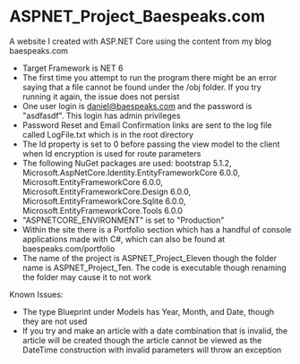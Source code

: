 # ASPNET_Project_Baespeaks.com
A website I created with ASP.NET Core using the content from my blog baespeaks.com

- Target Framework is NET 6
- The first time you attempt to run the program there might be an error saying that a file cannot be found under the /obj folder. If you try running it again, the issue does not persist
- One user login is daniel@baespeaks.com and the password is "asdfasdf". This login has admin privileges
- Password Reset and Email Confirmation links are sent to the log file called LogFile.txt which is in the root directory
- The Id property is set to 0 before passing the view model to the client when Id encryption is used for route parameters
- The following NuGet packages are used: bootstrap 5.1.2, Microsoft.AspNetCore.Identity.EntityFrameworkCore 6.0.0, Microsoft.EntityFrameworkCore 6.0.0, Microsoft.EntityFrameworkCore.Design 6.0.0, Microsoft.EntityFrameworkCore.Sqlite 6.0.0, Microsoft.EntityFrameworkCore.Tools 6.0.0
- "ASPNETCORE_ENVIRONMENT" is set to "Production"
- Within the site there is a Portfolio section which has a handful of console applications made with C#, which can also be found at baespeaks.com/portfolio
- The name of the project is ASPNET_Project_Eleven though the folder name is ASPNET_Project_Ten. The code is executable though renaming the folder may cause it to not work

Known Issues:
- The type Blueprint under Models has Year, Month, and Date, though they are not used
- If you try and make an article with a date combination that is invalid, the article will be created though the article cannot be viewed as the DateTime construction with invalid parameters will throw an exception
